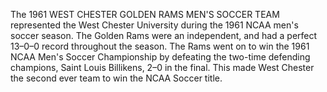 The 1961 WEST CHESTER GOLDEN RAMS MEN'S SOCCER TEAM represented the West Chester University during the 1961 NCAA men's soccer season. The Golden Rams were an independent, and had a perfect 13–0–0 record throughout the season. The Rams went on to win the 1961 NCAA Men's Soccer Championship by defeating the two-time defending champions, Saint Louis Billikens, 2–0 in the final. This made West Chester the second ever team to win the NCAA Soccer title.
